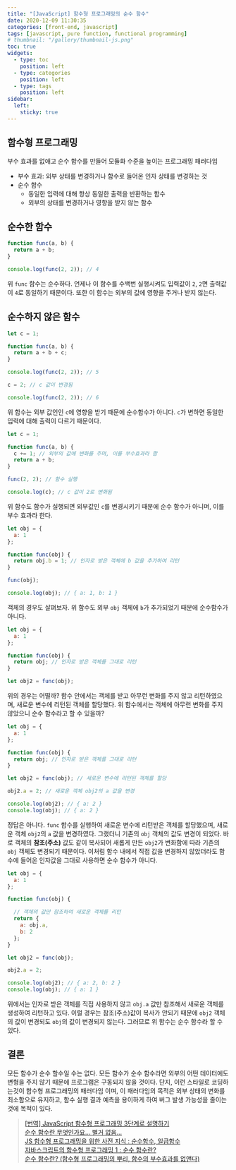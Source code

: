 ```yaml
---
title: "[JavaScript] 함수형 프로그래밍의 순수 함수"
date: 2020-12-09 11:30:35
categories: [front-end, javascript]
tags: [javascript, pure function, functional programming]
# thumbnail: "/gallery/thumbnail-js.png"
toc: true
widgets:
  - type: toc
    position: left
  - type: categories
    position: left
  - type: tags
    position: left
sidebar:
  left:
    sticky: true
---
```


## 함수형 프로그래밍
부수 효과를 없애고 순수 함수를 만들어 모듈화 수준을 높이는 프로그래밍 패러다임

* 부수 효과: 외부 상태를 변경하거나 함수로 들어온 인자 상태를 변경하는 것
* 순수 함수
    * 동일한 입력에 대해 항상 동일한 출력을 반환하는 함수
    * 외부의 상태를 변경하거나 영향을 받지 않는 함수

<!-- more -->

## 순수한 함수

```javascript
function func(a, b) {
  return a + b;
}

console.log(func(2, 2)); // 4
```

위 `func` 함수는 순수하다. 언제나 이 함수를 수백번 실행시켜도 입력값이 `2`, `2`면 출력값이 `4`로 동일하기 때문이다. 또한 이 함수는 외부의 값에 영향을 주거나 받지 않는다.


## 순수하지 않은 함수

```javascript
let c = 1;

function func(a, b) {
  return a + b + c;
}

console.log(func(2, 2)); // 5

c = 2; // c 값이 변경됨

console.log(func(2, 2)); // 6
```

위 함수는 외부 값인인 `c`에 영향을 받기 때문에 순수함수가 아니다. `c`가 변하면 동일한 입력에 대해 출력이 다르기 때문이다.

```javascript
let c = 1;

function func(a, b) {
  c += 1; // 외부의 값에 변화를 주며, 이를 부수효과라 함
  return a + b;
}

func(2, 2); // 함수 실행

console.log(c); // c 값이 2로 변화됨
```

위 함수도 함수가 실행되면 외부값인 `c`를 변경시키기 때문에 순수 함수가 아니며, 이를 부수 효과라 한다.

```javascript
let obj = {
  a: 1
};

function func(obj) {
  return obj.b = 1; // 인자로 받은 객체에 b 값을 추가하여 리턴
}

func(obj);

console.log(obj); // { a: 1, b: 1 }
```

객체의 경우도 살펴보자. 위 함수도 외부 `obj` 객체에 `b`가 추가되었기 때문에 순수함수가 아니다.

```javascript
let obj = {
  a: 1
};

function func(obj) {
  return obj; // 인자로 받은 객체를 그대로 리턴
}

let obj2 = func(obj);
```

위의 경우는 어떨까? 함수 안에서는 객체를 받고 아무런 변화를 주지 않고 리턴하였으며, 새로운 변수에 리턴된 객체를 할당했다. 위 함수에서는 객체에 아무런 변화를 주지 않았으니 순수 함수라고 할 수 있을까?

```javascript
let obj = {
  a: 1
};

function func(obj) {
  return obj; // 인자로 받은 객체를 그대로 리턴
}

let obj2 = func(obj); // 새로운 변수에 리턴된 객체를 할당

obj2.a = 2; // 새로운 객체 obj2의 a 값을 변경

console.log(obj2); // { a: 2 }
console.log(obj); // { a: 2 }
```

정답은 아니다. `func` 함수를 실행하여 새로운 변수에 리턴받은 객체를 할당했으며, 새로운 객체 `obj2`의 `a` 값을 변경하였다. 그랬더니 기존의 `obj` 객체의 값도 변경이 되었다. 바로 객체의 **참조(주소)** 값도 같이 복사되어 새롭게 만든 `obj2`가 변화함에 따라 기존의 `obj` 객체도 변경되기 때문이다. 이처럼 함수 내에서 직접 값을 변경하지 않았더라도 함수에 들어온 인자값을 그대로 사용하면 순수 함수가 아니다.

```javascript
let obj = {
  a: 1
};

function func(obj) {

  // 객체의 값만 참조하여 새로운 객체를 리턴
  return {
    a: obj.a,
    b: 2
  };
}

let obj2 = func(obj);

obj2.a = 2;

console.log(obj2); // { a: 2, b: 2 }
console.log(obj); // { a: 1 }
```

위에서는 인자로 받은 객체를 직접 사용하지 않고 `obj.a` 값만 참조해서 새로운 객체를 생성하여 리턴하고 있다. 이럴 경우는 참조(주소)값이 복사가 안되기 때문에 `obj2` 객체의 값이 변경되도 `obj`의 값이 변경되지 않는다. 그러므로 위 함수는 순수 함수라 할 수 있다.

## 결론
모든 함수가 순수 할수일 수는 없다. 모든 함수가 순수 함수라면 외부의 어떤 데이터에도 변형을 주지 않기 때문에 프로그램은 구동되지 않을 것이다. 단지, 이런 스타일로 코딩하는것이 함수형 프로그래밍의 패러다임 이며, 이 패러다임의 목적은 외부 상태의 변화를 최소함으로 유지하고, 함수 실행 결과 예측을 용이하게 하여 버그 발생 가능성을 줄이는 것에 목적이 있다.

> [[번역] JavaScript 함수형 프로그래밍 3단계로 설명하기](https://blog.ull.im/engineering/2019/04/07/functional-programming-with-javascript-in-3-steps.html)  
> [순수 함수란 무엇인가요... 별거 없음...](https://mrgamza.tistory.com/634)  
> [JS 함수형 프로그래밍을 위한 사전 지식 : 순수함수, 일급함수](https://darrengwon.tistory.com/595)  
> [자바스크립트의 함수형 프로그래밍 1 : 순수 함수란?](https://soldonii.tistory.com/80)  
> [순수 함수란? (함수형 프로그래밍의 뿌리, 함수의 부수효과를 없앤다)](https://jeong-pro.tistory.com/23)

